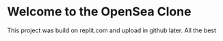 # Welcome to the OpenSea Clone

This project was build on replit.com and upload in github later. 
All the best
